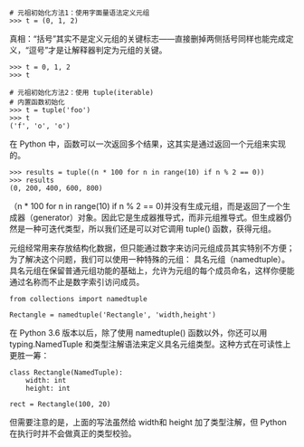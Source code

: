 ```
# 元祖初始化方法1：使用字面量语法定义元组
>>> t = (0, 1, 2)
```

真相：“括号”其实不是定义元组的关键标志——直接删掉两侧括号同样也能完成定义，“逗号”才是让解释器判定为元组的关键。
```
>>> t = 0, 1, 2
>>> t
```

```
# 元祖初始化方法2：使用 tuple(iterable) 
# 内置函数初始化
>>> t = tuple('foo')
>>> t
('f', 'o', 'o')
```

在 Python 中，函数可以一次返回多个结果，这其实是通过返回一个元组来实现的。

```
>>> results = tuple((n * 100 for n in range(10) if n % 2 == 0))
>>> results
(0, 200, 400, 600, 800)
```

（n * 100 for n in range(10) if n % 2 == 0)并没有生成元组，而是返回了一个生成器（generator）对象。因此它是生成器推导式，而非元组推导式。但生成器仍然是一种可迭代类型，所以我们还是可以对它调用 tuple() 函数，获得元组。

元组经常用来存放结构化数据，但只能通过数字来访问元组成员其实特别不方便；为了解决这个问题，我们可以使用一种特殊的元组：
具名元组（namedtuple）。具名元组在保留普通元组功能的基础上，允许为元组的每个成员命名，这样你便能通过名称而不止是数字索引访问成员。

```
from collections import namedtuple

Rectangle = namedtuple('Rectangle', 'width,height')
```

在 Python 3.6 版本以后，除了使用 namedtuple() 函数以外，你还可以用 typing.NamedTuple 和类型注解语法来定义具名元组类型。这种方式在可读性上更胜一筹：
```
class Rectangle(NamedTuple):
    width: int
    height: int

rect = Rectangle(100, 20)
```

但需要注意的是，上面的写法虽然给 width和 height 加了类型注解，但 Python 在执行时并不会做真正的类型校验。